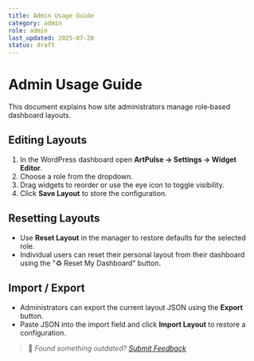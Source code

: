 ```yaml
---
title: Admin Usage Guide
category: admin
role: admin
last_updated: 2025-07-20
status: draft
---
```

# Admin Usage Guide

This document explains how site administrators manage role‑based dashboard layouts.

## Editing Layouts
1. In the WordPress dashboard open **ArtPulse → Settings → Widget Editor**.
2. Choose a role from the dropdown.
3. Drag widgets to reorder or use the eye icon to toggle visibility.
4. Click **Save Layout** to store the configuration.

## Resetting Layouts
- Use **Reset Layout** in the manager to restore defaults for the selected role.
- Individual users can reset their personal layout from their dashboard using the "♻ Reset My Dashboard" button.

## Import / Export
- Administrators can export the current layout JSON using the **Export** button.
- Paste JSON into the import field and click **Import Layout** to restore a configuration.

> 💬 *Found something outdated? [Submit Feedback](../../feedback.md)*
